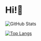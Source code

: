 # Hi!👋 

<!---
TrueRee/TrueRee is a ✨ special ✨ repository because its `README.md` (this file) appears on your GitHub profile.
You can click the Preview link to take a look at your changes.
--->


![GitHub Stats](https://github-readme-stats.vercel.app/api?username=reagan-pius&theme=dark)

[![Top Langs](https://github-readme-stats.vercel.app/api/top-langs/?username=reagan-pius&theme=dark)](https://github.com/anuraghazra/github-readme-stats)
